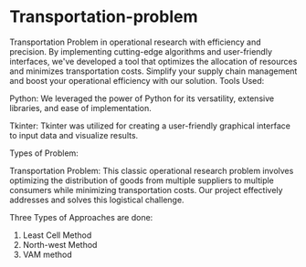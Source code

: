 # Transportation-problem
Transportation Problem in operational research with efficiency and precision. By implementing cutting-edge algorithms and user-friendly interfaces, we've developed a tool that optimizes the allocation of resources and minimizes transportation costs. Simplify your supply chain management and boost your operational efficiency with our solution. 
Tools Used:

Python: We leveraged the power of Python for its versatility, extensive libraries, and ease of implementation.

Tkinter: Tkinter was utilized for creating a user-friendly graphical interface to input data and visualize results.

Types of Problem:

Transportation Problem: This classic operational research problem involves optimizing the distribution of goods from multiple suppliers to multiple consumers while minimizing transportation costs. Our project effectively addresses and solves this logistical challenge.

Three Types of Approaches are done:
1. Least Cell Method
2. North-west Method
3. VAM method
